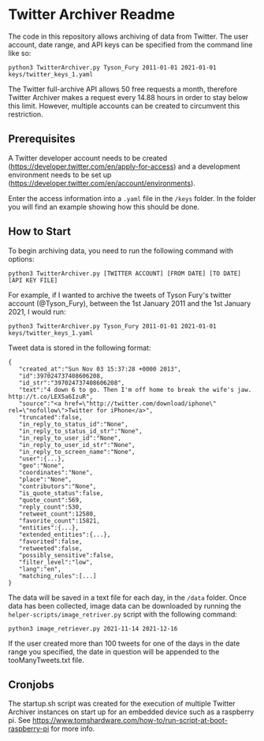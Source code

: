 # Twitter Archiver Readme

The code in this repository allows archiving of data from Twitter. The user account, date range, and API keys can be specified from the command line like so: 

`python3 TwitterArchiver.py Tyson_Fury 2011-01-01 2021-01-01 keys/twitter_keys_1.yaml`

The Twitter full-archive API allows 50 free requests a month, therefore Twitter Archiver makes a request every 14.88 hours in order to stay below this limit. However, multiple accounts can be created to circumvent this restriction.

## Prerequisites 

A Twitter developer account needs to be created (https://developer.twitter.com/en/apply-for-access) and a development environment needs to be set up (https://developer.twitter.com/en/account/environments).

Enter the access information into a `.yaml` file in the `/keys` folder. In the folder you will find an example showing how this should be done.

## How to Start

To begin archiving data, you need to run the following command with options:

`python3 TwitterArchiver.py [TWITTER ACCOUNT] [FROM DATE] [TO DATE] [API KEY FILE]`

For example, if I wanted to archive the tweets of Tyson Fury's twitter account (@Tyson_Fury), between the 1st January 2011 and the 1st January 2021, I would run:

`python3 TwitterArchiver.py Tyson_Fury 2011-01-01 2021-01-01 keys/twitter_keys_1.yaml`

Tweet data is stored in the following format:

```
{
   "created_at":"Sun Nov 03 15:37:28 +0000 2013",
   "id":397024737408606208,
   "id_str":"397024737408606208",
   "text":"4 down 6 to go. Then I'm off home to break the wife's jaw. http://t.co/LEX5a6IzuR",
   "source":"<a href=\"http://twitter.com/download/iphone\" rel=\"nofollow\">Twitter for iPhone</a>",
   "truncated":false,
   "in_reply_to_status_id":"None",
   "in_reply_to_status_id_str":"None",
   "in_reply_to_user_id":"None",
   "in_reply_to_user_id_str":"None",
   "in_reply_to_screen_name":"None",
   "user":{...},
   "geo":"None",
   "coordinates":"None",
   "place":"None",
   "contributors":"None",
   "is_quote_status":false,
   "quote_count":569,
   "reply_count":530,
   "retweet_count":12580,
   "favorite_count":15821,
   "entities":{...},
   "extended_entities":{...},
   "favorited":false,
   "retweeted":false,
   "possibly_sensitive":false,
   "filter_level":"low",
   "lang":"en",
   "matching_rules":[...]
}
```

The data will be saved in a text file for each day, in the `/data` folder. Once data has been collected, image data can be downloaded by running the `helper-scripts/image_retriver.py` script with the following command:

`python3 image_retriever.py 2021-11-14 2021-12-16`

If the user created more than 100 tweets for one of the days in the date range you specified, the date in question will be appended to the tooManyTweets.txt file.

## Cronjobs

The startup.sh script was created for the execution of multiple Twitter Archiver instances on start up for an embedded device such as a raspberry pi. See https://www.tomshardware.com/how-to/run-script-at-boot-raspberry-pi for more info.